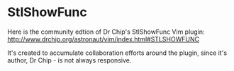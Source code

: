 # StlShowFunc
Here is the community edtion of Dr Chip's StlShowFunc Vim plugin:  
http://www.drchip.org/astronaut/vim/index.html#STLSHOWFUNC

It's created to accumulate collaboration efforts around the plugin,
since it's author, Dr Chip - is not always responsive.
